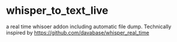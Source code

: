 # whisper_to_text_live
a real time whisoer addon including automatic file dump. Technically inspired by https://github.com/davabase/whisper_real_time

